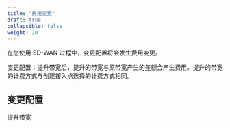 ```yaml
---
title: "费用变更"
draft: true
collapsible: false
weight: 20
---
```


在您使用 SD-WAN 过程中，变更配置将会发生费用变更。

变更配置：提升带宽后，提升的带宽与原带宽产生的差额会产生费用。提升的带宽的计费方式与创建接入点选择的计费方式相同。

## 变更配置

提升带宽



